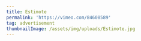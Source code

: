 ```yaml
---
title: Estimote
permalink: 'https://vimeo.com/84608589'
tag: advertisement
thumbnailImage: /assets/img/uploads/Estimote.jpg
---
```


